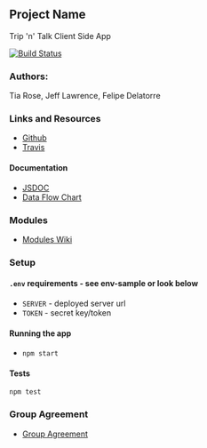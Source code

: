 ## Project Name
Trip 'n' Talk Client Side App

[![Build Status](https://www.travis-ci.com/team-trip-n-talk/Client-side-App.svg?branch=master)](https://www.travis-ci.com/team-trip-n-talk/Client-side-App)

### Authors: 
Tia Rose, Jeff Lawrence, Felipe Delatorre

### Links and Resources
* [Github](https://github.com/team-trip-n-talk/Client-side-App)
* [Travis](https://www.travis-ci.com/team-trip-n-talk/Client-side-App)

#### Documentation
* [JSDOC](https://stupefied-heyrovsky-077cb3.netlify.com/)
* [Data Flow Chart](https://www.lucidchart.com/documents/edit/b4adc909-52d2-460a-9a0a-d8cfb7211ec5/0)

### Modules

* [Modules Wiki](https://github.com/team-trip-n-talk/Client-side-App/wiki/Modules)

### Setup
#### `.env` requirements - see env-sample or look below

* `SERVER` - deployed server url
* `TOKEN` - secret key/token

#### Running the app
* `npm start`
  
#### Tests
`npm test`

### Group Agreement
* [Group Agreement](https://github.com/team-trip-n-talk/Client-side-App/wiki/Group-Agreement)
